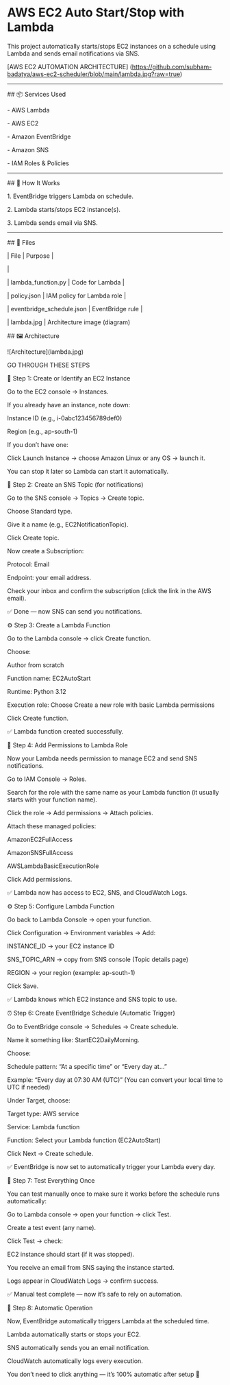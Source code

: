 
# AWS EC2 Auto Start/Stop with Lambda



This project automatically starts/stops EC2 instances on a schedule using Lambda and sends email notifications via SNS.

[AWS EC2 AUTOMATION ARCHITECTURE] (https://github.com/subham-badatya/aws-ec2-scheduler/blob/main/lambda.jpg?raw=true)


---



\## 📦 Services Used



\- AWS Lambda

\- AWS EC2

\- Amazon EventBridge

\- Amazon SNS

\- IAM Roles \& Policies



---



\## 🧠 How It Works



1\. EventBridge triggers Lambda on schedule.

2\. Lambda starts/stops EC2 instance(s).

3\. Lambda sends email via SNS.



---



\## 📁 Files



| File | Purpose |

|

| lambda\_function.py | Code for Lambda |

| policy.json | IAM policy for Lambda role |

| eventbridge\_schedule.json | EventBridge rule |

| lambda.jpg | Architecture image (diagram) 




\## 🖼 Architecture


!\[Architecture](lambda.jpg)

GO THROUGH THESE STEPS 

🧩 Step 1: Create or Identify an EC2 Instance

Go to the EC2 console → Instances.

If you already have an instance, note down:

Instance ID (e.g., i-0abc123456789def0)

Region (e.g., ap-south-1)

If you don’t have one:

Click Launch Instance → choose Amazon Linux or any OS → launch it.

You can stop it later so Lambda can start it automatically.

💬 Step 2: Create an SNS Topic (for notifications)

Go to the SNS console → Topics → Create topic.

Choose Standard type.

Give it a name (e.g., EC2NotificationTopic).

Click Create topic.

Now create a Subscription:

Protocol: Email

Endpoint: your email address.

Check your inbox and confirm the subscription (click the link in the AWS email).

✅ Done — now SNS can send you notifications.

⚙️ Step 3: Create a Lambda Function

Go to the Lambda console → click Create function.

Choose:

Author from scratch

Function name: EC2AutoStart

Runtime: Python 3.12

Execution role: Choose Create a new role with basic Lambda permissions

Click Create function.

✅ Lambda function created successfully.

🔐 Step 4: Add Permissions to Lambda Role

Now your Lambda needs permission to manage EC2 and send SNS notifications.

Go to IAM Console → Roles.

Search for the role with the same name as your Lambda function (it usually starts with your function name).

Click the role → Add permissions → Attach policies.

Attach these managed policies:

AmazonEC2FullAccess

AmazonSNSFullAccess

AWSLambdaBasicExecutionRole

Click Add permissions.

✅ Lambda now has access to EC2, SNS, and CloudWatch Logs.

⚙️ Step 5: Configure Lambda Function

Go back to Lambda Console → open your function.

Click Configuration → Environment variables → Add:

INSTANCE_ID → your EC2 instance ID

SNS_TOPIC_ARN → copy from SNS console (Topic details page)

REGION → your region (example: ap-south-1)

Click Save.

✅ Lambda knows which EC2 instance and SNS topic to use.

⏰ Step 6: Create EventBridge Schedule (Automatic Trigger)

Go to EventBridge console → Schedules → Create schedule.

Name it something like: StartEC2DailyMorning.

Choose:

Schedule pattern: “At a specific time” or “Every day at…”

Example: “Every day at 07:30 AM (UTC)”
(You can convert your local time to UTC if needed)

Under Target, choose:

Target type: AWS service

Service: Lambda function

Function: Select your Lambda function (EC2AutoStart)

Click Next → Create schedule.

✅ EventBridge is now set to automatically trigger your Lambda every day.

🧪 Step 7: Test Everything Once

You can test manually once to make sure it works before the schedule runs automatically:

Go to Lambda console → open your function → click Test.

Create a test event (any name).

Click Test → check:

EC2 instance should start (if it was stopped).

You receive an email from SNS saying the instance started.

Logs appear in CloudWatch Logs → confirm success.

✅ Manual test complete — now it’s safe to rely on automation.

🔄 Step 8: Automatic Operation

Now, EventBridge automatically triggers Lambda at the scheduled time.

Lambda automatically starts or stops your EC2.

SNS automatically sends you an email notification.

CloudWatch automatically logs every execution.

You don’t need to click anything — it’s 100% automatic after setup 🎉





